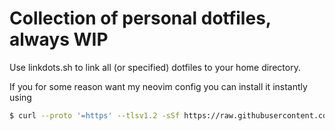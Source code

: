 # Collection of personal dotfiles, always WIP

Use linkdots.sh to link all (or specified) dotfiles to your home directory.

If you for some reason want my neovim config you can install it instantly using

```sh
$ curl --proto '=https' --tlsv1.2 -sSf https://raw.githubusercontent.com/PaxPlay/dotfiles/refs/heads/master/install-nvim-config.sh | bash
```
